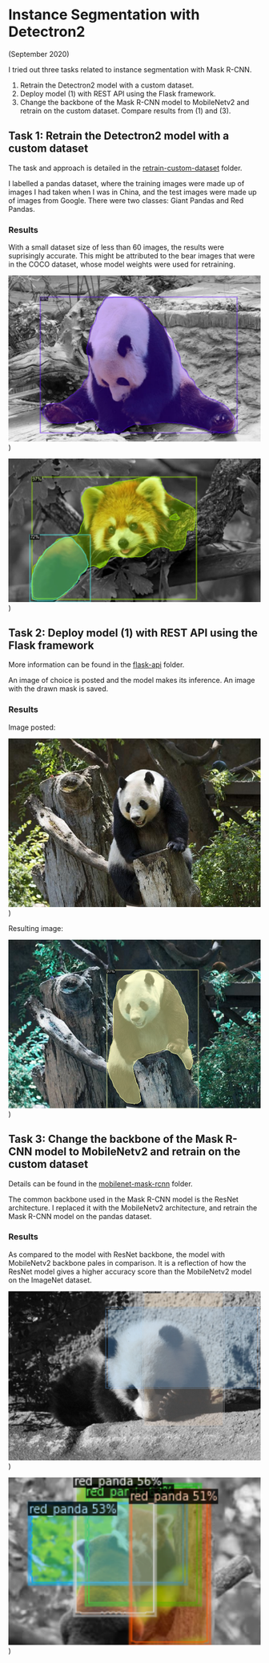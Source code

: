 # Instance Segmentation with Detectron2

(September 2020)

I tried out three tasks related to instance segmentation with Mask R-CNN.

1. Retrain the Detectron2 model with a custom dataset.
2. Deploy model (1) with REST API using the Flask framework.
3. Change the backbone of the Mask R-CNN model to MobileNetv2 and retrain on the custom dataset. Compare results from (1) and (3).

## Task 1: Retrain the Detectron2 model with a custom dataset

The task and approach is detailed in the [retrain-custom-dataset](https://github.com/agrilive/detectron2-instance-segmentation/blob/master/retrain-custom-dataset) folder. 

I labelled a pandas dataset, where the training images were made up of images I had taken when I was in China, and the test images were made up of images from Google. There were two classes: Giant Pandas and Red Pandas.

### Results

With a small dataset size of less than 60 images, the results were suprisingly accurate. This might be attributed to the bear images that were in the COCO dataset, whose model weights were used for retraining.

![results_panda](https://github.com/agrilive/detectron2-instance-segmentation/blob/master/retrain-custom-dataset/sample-images/results_panda.png?raw=true))

![results_red_panda_poor](https://github.com/agrilive/detectron2-instance-segmentation/blob/master/retrain-custom-dataset/sample-images/results_red_panda_poor.png?raw=true))

## Task 2: Deploy model (1) with REST API using the Flask framework

More information can be found in the [flask-api](https://github.com/agrilive/detectron2-instance-segmentation/blob/master/flask-api) folder. 

An image of choice is posted and the model makes its inference. An image with the drawn mask is saved.

### Results

Image posted:

![t08](https://github.com/agrilive/detectron2-instance-segmentation/blob/master/flask-api/data/t08.jpg?raw=true))

Resulting image:

![result](https://github.com/agrilive/detectron2-instance-segmentation/blob/master/flask-api/data/result.png?raw=true))

## Task 3: Change the backbone of the Mask R-CNN model to MobileNetv2 and retrain on the custom dataset

Details can be found in the [mobilenet-mask-rcnn]() folder.

The common backbone used in the Mask R-CNN model is the ResNet architecture. I replaced it with the MobileNetv2 architecture, and retrain the Mask R-CNN model on the pandas dataset. 

### Results

As compared to the model with ResNet backbone, the model with MobileNetv2 backbone pales in comparison. It is a reflection of how the ResNet model gives a higher accuracy score than the MobileNetv2 model on the ImageNet dataset.

![mobilenet_panda](https://github.com/agrilive/detectron2-instance-segmentation/blob/master/mobilenet-mask-rcnn/sample-images/mobilenet_panda.png?raw=true))

![mobilenet_red_panda_2](https://github.com/agrilive/detectron2-instance-segmentation/blob/master/mobilenet-mask-rcnn/sample-images/mobilenet_red_panda_2.png?raw=true))
